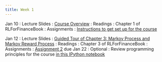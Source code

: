 ```yaml
---
title: Week 1
---
```


Jan 10
: Lecture Slides
  : [Course Overview](https://github.com/coverdrive/technical-documents/blob/master/finance/cme241/Stanford-CME241.pdf)
: Readings
  : Chapter 1 of RLForFinanceBook
: Assignments
  : [Instructions to get set up for the course](https://github.com/coverdrive/technical-documents/blob/master/finance/cme241/assignments/Winter2024/assignment1.pdf)

Jan 12
: Lecture Slides
  : [Guided Tour of Chapter 3: Markov Process and Markov Reward Process](https://github.com/coverdrive/technical-documents/blob/master/finance/cme241/Tour-MP.pdf)
: Readings
  : Chapter 3 of RLForFinanceBook
: Assignments
  : [Assignment 2](https://github.com/coverdrive/technical-documents/blob/master/finance/cme241/assignments/Winter2024/assignment2.ipynb) due Jan 22
: Optional
  : Review programming principles for the course [in this IPython notebook](https://colab.research.google.com/drive/1OOz8vKQRyJeindRwp0cKC9rCENitx1vQ#scrollTo=FAb_cOvwe6Ot)
